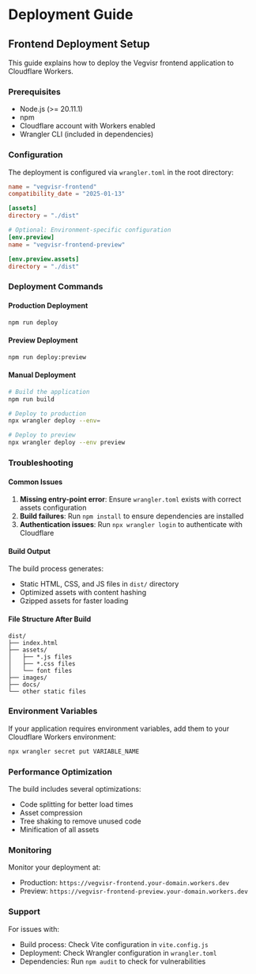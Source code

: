# Deployment Guide

## Frontend Deployment Setup

This guide explains how to deploy the Vegvisr frontend application to Cloudflare Workers.

### Prerequisites

- Node.js (>= 20.11.1)
- npm
- Cloudflare account with Workers enabled
- Wrangler CLI (included in dependencies)

### Configuration

The deployment is configured via `wrangler.toml` in the root directory:

```toml
name = "vegvisr-frontend"
compatibility_date = "2025-01-13"

[assets]
directory = "./dist"

# Optional: Environment-specific configuration
[env.preview]
name = "vegvisr-frontend-preview"

[env.preview.assets]
directory = "./dist"
```

### Deployment Commands

#### Production Deployment
```bash
npm run deploy
```

#### Preview Deployment
```bash
npm run deploy:preview
```

#### Manual Deployment
```bash
# Build the application
npm run build

# Deploy to production
npx wrangler deploy --env=

# Deploy to preview
npx wrangler deploy --env preview
```

### Troubleshooting

#### Common Issues

1. **Missing entry-point error**: Ensure `wrangler.toml` exists with correct assets configuration
2. **Build failures**: Run `npm install` to ensure dependencies are installed
3. **Authentication issues**: Run `npx wrangler login` to authenticate with Cloudflare

#### Build Output

The build process generates:
- Static HTML, CSS, and JS files in `dist/` directory
- Optimized assets with content hashing
- Gzipped assets for faster loading

#### File Structure After Build
```
dist/
├── index.html
├── assets/
│   ├── *.js files
│   ├── *.css files
│   └── font files
├── images/
├── docs/
└── other static files
```

### Environment Variables

If your application requires environment variables, add them to your Cloudflare Workers environment:

```bash
npx wrangler secret put VARIABLE_NAME
```

### Performance Optimization

The build includes several optimizations:
- Code splitting for better load times
- Asset compression
- Tree shaking to remove unused code
- Minification of all assets

### Monitoring

Monitor your deployment at:
- Production: `https://vegvisr-frontend.your-domain.workers.dev`
- Preview: `https://vegvisr-frontend-preview.your-domain.workers.dev`

### Support

For issues with:
- Build process: Check Vite configuration in `vite.config.js`
- Deployment: Check Wrangler configuration in `wrangler.toml`
- Dependencies: Run `npm audit` to check for vulnerabilities